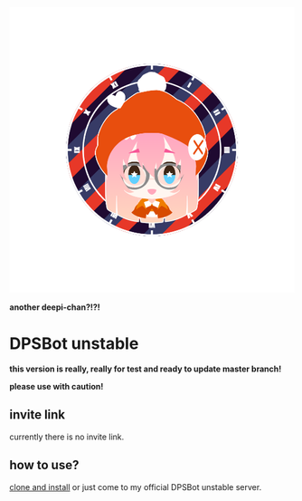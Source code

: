![character](https://github.com/DPS0340/DPSBot/blob/unstable/front_20181224_181953.png)

**another deepi-chan?!?!**

# DPSBot unstable

**this version is really, really for test and ready to update master branch!**

**please use with caution!**

## invite link

currently there is no invite link.

## how to use?

[clone and install](https://github.com/DPS0340/DPSBot/blob/gh-pages/en/install.md) or just come to my official DPSBot unstable server.
